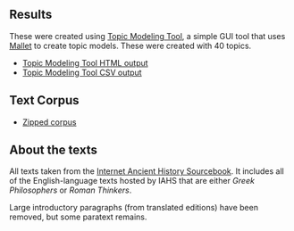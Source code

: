 ## Results
These were created using [Topic Modeling Tool](https://github.com/senderle/topic-modeling-tool), a simple GUI tool that uses [Mallet](http://mallet.cs.umass.edu/) to create topic models. These were created with 40 topics.

- [Topic Modeling Tool HTML output](https://brandontlocke.github.io/greek-roman-texts/tmtresults/output_html/)
- [Topic Modeling Tool CSV output](https://github.com/brandontlocke/greek-roman-texts/tree/master/tmtresults/output_csv)

## Text Corpus
- [Zipped corpus](https://github.com/brandontlocke/greek-roman-texts/tree/master/corpus.zip)

## About the texts
All texts taken from the [Internet Ancient History Sourcebook](https://sourcebooks.fordham.edu/Halsall/ancient/asbookfull.asp). It includes all of the English-language texts hosted by IAHS that are either *Greek Philosophers* or *Roman Thinkers*.

Large introductory paragraphs (from translated editions) have been removed, but some paratext remains.